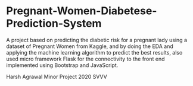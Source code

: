 # Pregnant-Women-Diabetese-Prediction-System
A project based on predicting the diabetic risk for a pregnant lady using a dataset of Pregnant Women from Kaggle, and by doing the EDA and applying the machine learning algorithm to predict the best results, also used micro framework Flask for the connectivity to the front end implemented using Bootstrap and JavaScript.


Harsh Agrawal
Minor Project 
2020
SVVV
